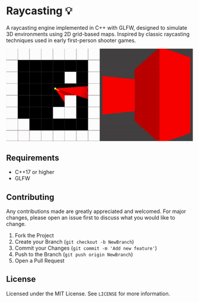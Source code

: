 # Raycasting 💡

A raycasting engine implemented in C++ with GLFW, designed to simulate 3D environments using 2D grid-based maps. Inspired by classic raycasting techniques used in early first-person shooter games.

<img src="assets/demo.gif">

## Requirements

- C++17 or higher
- GLFW

## Contributing

Any contributions made are greatly appreciated and welcomed. For major changes, please open an issue first to discuss what you would like to change.

1. Fork the Project
2. Create your Branch (`git checkout -b NewBranch`)
3. Commit your Changes (`git commit -m 'Add new feature'`)
4. Push to the Branch (`git push origin NewBranch`)
5. Open a Pull Request

## License

Licensed under the MIT License. See `LICENSE` for more information.
